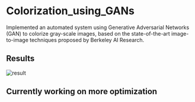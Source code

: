 # Colorization_using_GANs
Implemented an automated system using Generative Adversarial Networks (GAN) to colorize gray-scale images, based on the state-of-the-art image-to-image techniques proposed by Berkeley AI Research.

## Results
![result](https://user-images.githubusercontent.com/87777192/228545574-f6ce6c9e-634d-47e3-9d17-004ae8a2d652.png)

## Currently working on more optimization 
